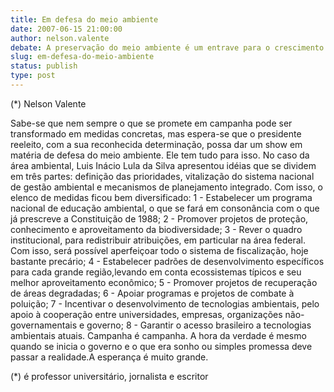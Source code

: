 ```yaml
---
title: Em defesa do meio ambiente
date: 2007-06-15 21:00:00
author: nelson.valente
debate: A preservação do meio ambiente é um entrave para o crescimento da economia mundial?
slug: em-defesa-do-meio-ambiente
status: publish 
type: post
---
```


(\*) Nelson Valente  

 Sabe-se que nem sempre o que se promete em campanha pode ser transformado em medidas concretas, mas espera-se que o presidente reeleito, com a sua reconhecida determinação, possa dar um show em matéria de defesa do meio ambiente. Ele tem tudo para isso. No caso da área ambiental, Luis Inácio Lula da Silva apresentou idéias que se dividem em três partes: definição das prioridades, vitalização do sistema nacional de gestão ambiental e mecanismos de planejamento integrado. Com isso, o elenco de medidas ficou bem diversificado: 1 - Estabelecer um programa nacional de educação ambiental, o que se fará em consonância com o que já prescreve a Constituição de 1988; 2 - Promover projetos de proteção, conhecimento e aproveitamento da biodiversidade; 3 - Rever o quadro institucional, para redistribuir atribuições, em particular na área federal. Com isso, será possível aperfeiçoar todo o sistema de fiscalização, hoje bastante precário; 4 - Estabelecer padrões de desenvolvimento específicos para cada grande região,levando em conta ecossistemas típicos e seu melhor aproveitamento econômico; 5 - Promover projetos de recuperação de áreas degradadas; 6 - Apoiar programas e projetos de combate à poluição; 7 - Incentivar o desenvolvimento de tecnologias ambientais, pelo apoio à cooperação entre universidades, empresas, organizações não-governamentais e governo; 8 - Garantir o acesso brasileiro a tecnologias ambientais atuais. Campanha é campanha. A hora da verdade é mesmo quando se inicia o governo e o que era sonho ou simples promessa deve passar a realidade.A esperança é muito grande.  

 (\*) é professor universitário, jornalista e escritor
